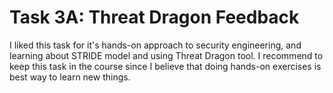 # Task 3A: Threat Dragon Feedback
I liked this task for it's hands-on approach to security engineering, and learning about STRIDE model and using Threat Dragon tool. I recommend to keep this task in the course since I believe that doing hands-on exercises is best way to learn new things.